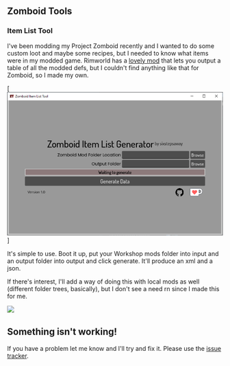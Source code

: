 ## Zomboid Tools
### Item List Tool
I've been modding my Project Zomboid recently and I wanted to do some custom loot and maybe some recipes, but I needed to know what items were in my modded game. Rimworld has a [lovely mod](https://steamcommunity.com/sharedfiles/filedetails/?id=2811310482) that lets you output a table of all the modded defs, but I couldn't find anything like that for Zomboid, so I made my own.
 
[![](https://github.com/sixstepsaway/Zomboid-Tools/blob/main/ItemListTool.png?raw=true)]

It's simple to use. Boot it up, put your Workshop mods folder into input and an output folder into output and click generate. It'll produce an xml and a json.

If there's interest, I'll add a way of doing this with local mods as well (different folder trees, basically), but I don't see a need rn since I made this for me.

  [![](https://storage.ko-fi.com/cdn/kofi3.png)
](http://ko-fi.com/sixstepsaway)

## Something isn't working!

If you have a problem let me know and I'll try and fix it. Please use the [issue tracker](https://github.com/sixstepsaway/Zomboid-Tools/issues).
